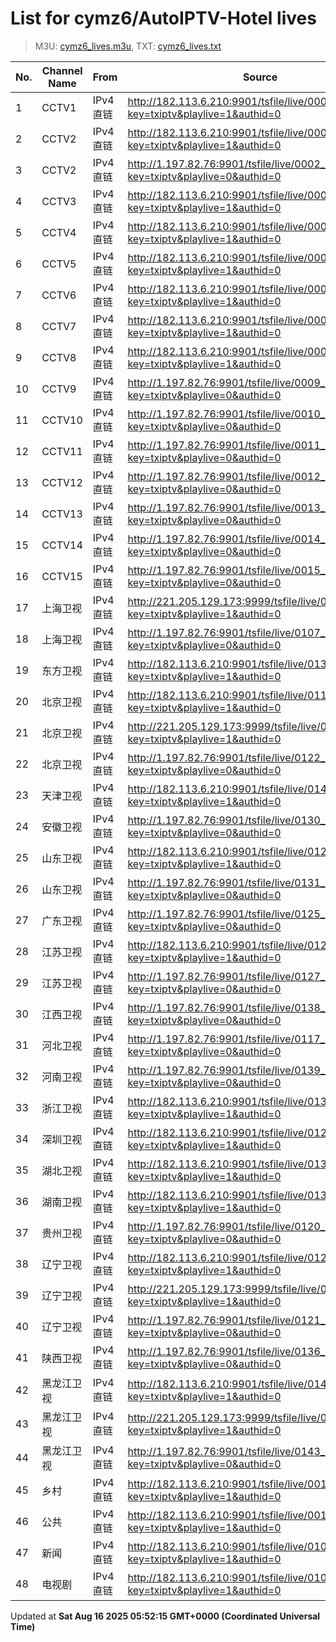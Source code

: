 # List for **cymz6/AutoIPTV-Hotel lives**

> M3U: [cymz6_lives.m3u](/cymz6_lives.m3u), TXT: [cymz6_lives.txt](/txt/cymz6_lives.txt)

| No. | Channel Name | From | Source |
| --- | ------------ | ---- | ------ |
| 1 | CCTV1 | IPv4 直链 | <http://182.113.6.210:9901/tsfile/live/0001_1.m3u8?key=txiptv&playlive=1&authid=0> |
| 2 | CCTV2 | IPv4 直链 | <http://182.113.6.210:9901/tsfile/live/0002_1.m3u8?key=txiptv&playlive=1&authid=0> |
| 3 | CCTV2 | IPv4 直链 | <http://1.197.82.76:9901/tsfile/live/0002_1.m3u8?key=txiptv&playlive=0&authid=0> |
| 4 | CCTV3 | IPv4 直链 | <http://182.113.6.210:9901/tsfile/live/0003_1.m3u8?key=txiptv&playlive=1&authid=0> |
| 5 | CCTV4 | IPv4 直链 | <http://182.113.6.210:9901/tsfile/live/0004_1.m3u8?key=txiptv&playlive=1&authid=0> |
| 6 | CCTV5 | IPv4 直链 | <http://182.113.6.210:9901/tsfile/live/0005_1.m3u8?key=txiptv&playlive=1&authid=0> |
| 7 | CCTV6 | IPv4 直链 | <http://182.113.6.210:9901/tsfile/live/0006_1.m3u8?key=txiptv&playlive=1&authid=0> |
| 8 | CCTV7 | IPv4 直链 | <http://182.113.6.210:9901/tsfile/live/0007_1.m3u8?key=txiptv&playlive=1&authid=0> |
| 9 | CCTV8 | IPv4 直链 | <http://182.113.6.210:9901/tsfile/live/0008_1.m3u8?key=txiptv&playlive=1&authid=0> |
| 10 | CCTV9 | IPv4 直链 | <http://1.197.82.76:9901/tsfile/live/0009_1.m3u8?key=txiptv&playlive=0&authid=0> |
| 11 | CCTV10 | IPv4 直链 | <http://1.197.82.76:9901/tsfile/live/0010_1.m3u8?key=txiptv&playlive=0&authid=0> |
| 12 | CCTV11 | IPv4 直链 | <http://1.197.82.76:9901/tsfile/live/0011_1.m3u8?key=txiptv&playlive=0&authid=0> |
| 13 | CCTV12 | IPv4 直链 | <http://1.197.82.76:9901/tsfile/live/0012_1.m3u8?key=txiptv&playlive=0&authid=0> |
| 14 | CCTV13 | IPv4 直链 | <http://1.197.82.76:9901/tsfile/live/0013_1.m3u8?key=txiptv&playlive=0&authid=0> |
| 15 | CCTV14 | IPv4 直链 | <http://1.197.82.76:9901/tsfile/live/0014_1.m3u8?key=txiptv&playlive=0&authid=0> |
| 16 | CCTV15 | IPv4 直链 | <http://1.197.82.76:9901/tsfile/live/0015_1.m3u8?key=txiptv&playlive=0&authid=0> |
| 17 | 上海卫视 | IPv4 直链 | <http://221.205.129.173:9999/tsfile/live/0107_1.m3u8?key=txiptv&playlive=1&authid=0> |
| 18 | 上海卫视 | IPv4 直链 | <http://1.197.82.76:9901/tsfile/live/0107_1.m3u8?key=txiptv&playlive=0&authid=0> |
| 19 | 东方卫视 | IPv4 直链 | <http://182.113.6.210:9901/tsfile/live/0139_1.m3u8?key=txiptv&playlive=1&authid=0> |
| 20 | 北京卫视 | IPv4 直链 | <http://182.113.6.210:9901/tsfile/live/0119_1.m3u8?key=txiptv&playlive=1&authid=0> |
| 21 | 北京卫视 | IPv4 直链 | <http://221.205.129.173:9999/tsfile/live/0122_1.m3u8?key=txiptv&playlive=1&authid=0> |
| 22 | 北京卫视 | IPv4 直链 | <http://1.197.82.76:9901/tsfile/live/0122_1.m3u8?key=txiptv&playlive=0&authid=0> |
| 23 | 天津卫视 | IPv4 直链 | <http://182.113.6.210:9901/tsfile/live/0143_1.m3u8?key=txiptv&playlive=1&authid=0> |
| 24 | 安徽卫视 | IPv4 直链 | <http://1.197.82.76:9901/tsfile/live/0130_1.m3u8?key=txiptv&playlive=0&authid=0> |
| 25 | 山东卫视 | IPv4 直链 | <http://182.113.6.210:9901/tsfile/live/0123_1.m3u8?key=txiptv&playlive=1&authid=0> |
| 26 | 山东卫视 | IPv4 直链 | <http://1.197.82.76:9901/tsfile/live/0131_1.m3u8?key=txiptv&playlive=0&authid=0> |
| 27 | 广东卫视 | IPv4 直链 | <http://1.197.82.76:9901/tsfile/live/0125_1.m3u8?key=txiptv&playlive=0&authid=0> |
| 28 | 江苏卫视 | IPv4 直链 | <http://182.113.6.210:9901/tsfile/live/0121_1.m3u8?key=txiptv&playlive=1&authid=0> |
| 29 | 江苏卫视 | IPv4 直链 | <http://1.197.82.76:9901/tsfile/live/0127_1.m3u8?key=txiptv&playlive=0&authid=0> |
| 30 | 江西卫视 | IPv4 直链 | <http://1.197.82.76:9901/tsfile/live/0138_1.m3u8?key=txiptv&playlive=0&authid=0> |
| 31 | 河北卫视 | IPv4 直链 | <http://1.197.82.76:9901/tsfile/live/0117_1.m3u8?key=txiptv&playlive=0&authid=0> |
| 32 | 河南卫视 | IPv4 直链 | <http://1.197.82.76:9901/tsfile/live/0139_1.m3u8?key=txiptv&playlive=0&authid=0> |
| 33 | 浙江卫视 | IPv4 直链 | <http://182.113.6.210:9901/tsfile/live/0131_1.m3u8?key=txiptv&playlive=1&authid=0> |
| 34 | 深圳卫视 | IPv4 直链 | <http://182.113.6.210:9901/tsfile/live/0120_1.m3u8?key=txiptv&playlive=1&authid=0> |
| 35 | 湖北卫视 | IPv4 直链 | <http://182.113.6.210:9901/tsfile/live/0132_1.m3u8?key=txiptv&playlive=1&authid=0> |
| 36 | 湖南卫视 | IPv4 直链 | <http://182.113.6.210:9901/tsfile/live/0135_1.m3u8?key=txiptv&playlive=1&authid=0> |
| 37 | 贵州卫视 | IPv4 直链 | <http://1.197.82.76:9901/tsfile/live/0120_1.m3u8?key=txiptv&playlive=0&authid=0> |
| 38 | 辽宁卫视 | IPv4 直链 | <http://182.113.6.210:9901/tsfile/live/0125_1.m3u8?key=txiptv&playlive=1&authid=0> |
| 39 | 辽宁卫视 | IPv4 直链 | <http://221.205.129.173:9999/tsfile/live/0121_1.m3u8?key=txiptv&playlive=1&authid=0> |
| 40 | 辽宁卫视 | IPv4 直链 | <http://1.197.82.76:9901/tsfile/live/0121_1.m3u8?key=txiptv&playlive=0&authid=0> |
| 41 | 陕西卫视 | IPv4 直链 | <http://1.197.82.76:9901/tsfile/live/0136_1.m3u8?key=txiptv&playlive=0&authid=0> |
| 42 | 黑龙江卫视 | IPv4 直链 | <http://182.113.6.210:9901/tsfile/live/0142_1.m3u8?key=txiptv&playlive=1&authid=0> |
| 43 | 黑龙江卫视 | IPv4 直链 | <http://221.205.129.173:9999/tsfile/live/0143_1.m3u8?key=txiptv&playlive=1&authid=0> |
| 44 | 黑龙江卫视 | IPv4 直链 | <http://1.197.82.76:9901/tsfile/live/0143_1.m3u8?key=txiptv&playlive=0&authid=0> |
| 45 | 乡村 | IPv4 直链 | <http://182.113.6.210:9901/tsfile/live/0017_2.m3u8?key=txiptv&playlive=1&authid=0> |
| 46 | 公共 | IPv4 直链 | <http://182.113.6.210:9901/tsfile/live/0017_1.m3u8?key=txiptv&playlive=1&authid=0> |
| 47 | 新闻 | IPv4 直链 | <http://182.113.6.210:9901/tsfile/live/0109_7.m3u8?key=txiptv&playlive=1&authid=0> |
| 48 | 电视剧 | IPv4 直链 | <http://182.113.6.210:9901/tsfile/live/0109_6.m3u8?key=txiptv&playlive=1&authid=0> |

Updated at **Sat Aug 16 2025 05:52:15 GMT+0000 (Coordinated Universal Time)**
